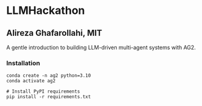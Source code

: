 # LLMHackathon

## Alireza Ghafarollahi, MIT

A gentle introduction to building LLM-driven multi-agent systems with AG2.

### Installation

```
conda create -n ag2 python=3.10
conda activate ag2

# Install PyPI requirements
pip install -r requirements.txt
```
